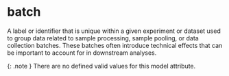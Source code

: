 # batch
A label or identifier that is unique within a given experiment or dataset used to group data related to sample processing, sample pooling, or data collection batches. These batches often introduce technical effects that can be important to account for in downstream analyses.


{: .note }
There are no defined valid values for this model attribute.
